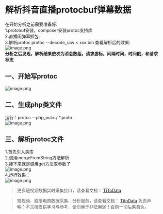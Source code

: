 # 解析抖音直播protocbuf弹幕数据

在开始分析之前需要准备好:<br>1.protobuf安装，composer安装protoc支持库<br>2.直播间弹幕抓包;<br>3.解析protoc protoc --decode_raw < xxx.bin 查看解析后的效果:<br>![image.png](https://cdn.nlark.com/yuque/0/2020/png/97322/1609247112340-1dcc1443-93e4-45e1-b9ff-4ed6ac6c412d.png#align=left&display=inline&height=263&margin=%5Bobject%20Object%5D&name=image.png&originHeight=525&originWidth=1212&size=104034&status=done&style=none&width=606)<br>**分析之后发现，解析结果依次为消息数组，请求游标，间隔时间，时间戳，和请求标志**

## 一、开始写protoc
![image.png](https://cdn.nlark.com/yuque/0/2020/png/97322/1609247126481-5ec0703e-4c6a-4b51-924d-54db485e4e4b.png#align=left&display=inline&height=234&margin=%5Bobject%20Object%5D&name=image.png&originHeight=467&originWidth=547&size=23690&status=done&style=none&width=273.5)

## 二、生成php类文件
运行：protoc --php_out=./ *.proto<br>![image.png](https://cdn.nlark.com/yuque/0/2020/png/97322/1609247142939-f718ccea-d3da-446a-aa35-5de1dd453c06.png#align=left&display=inline&height=104&margin=%5Bobject%20Object%5D&name=image.png&originHeight=208&originWidth=380&size=11151&status=done&style=none&width=190)

## 三、解析protoc文件
1.首先引入类库<br>2.调用mergeFromString方法解析<br>3.接下来就是调用get方法取参数了<br>![image.png](https://cdn.nlark.com/yuque/0/2020/png/97322/1609247158130-eb4c2020-8770-45ea-af5d-47100e4e06d3.png#align=left&display=inline&height=246&margin=%5Bobject%20Object%5D&name=image.png&originHeight=491&originWidth=727&size=53787&status=done&style=none&width=363.5)<br>4.运行效果：<br>![image.png](https://cdn.nlark.com/yuque/0/2020/png/97322/1609247174245-f7ce5244-0e28-4be5-8087-9af151caa3c7.png#align=left&display=inline&height=421&margin=%5Bobject%20Object%5D&name=image.png&originHeight=841&originWidth=805&size=45046&status=done&style=none&width=402.5)<br>

> 更多短视频数据实时采集接口，请查看文档： [TiToData](https://www.titodata.com?from=douyinarticle)



>
> 短视频、直播电商数据采集、分析服务，请查看文档： [TitoData](https://www.titodata.com?from=douyinarticle)
> 免责声明：本文档仅供学习与参考，请勿用于非法用途！否则一切后果自负。
> 
